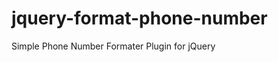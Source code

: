 jquery-format-phone-number
==========================

Simple Phone Number Formater Plugin for jQuery
